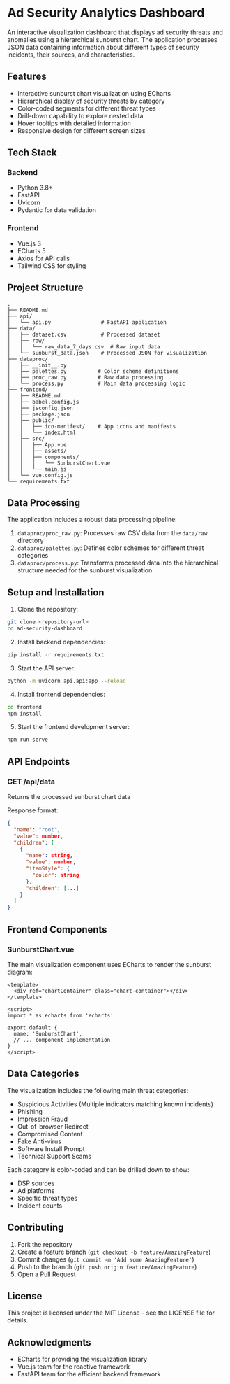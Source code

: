 # Ad Security Analytics Dashboard

An interactive visualization dashboard that displays ad security threats and anomalies using a hierarchical sunburst chart. The application processes JSON data containing information about different types of security incidents, their sources, and characteristics.

## Features

- Interactive sunburst chart visualization using ECharts
- Hierarchical display of security threats by category
- Color-coded segments for different threat types
- Drill-down capability to explore nested data
- Hover tooltips with detailed information
- Responsive design for different screen sizes

## Tech Stack

### Backend
- Python 3.8+
- FastAPI
- Uvicorn
- Pydantic for data validation

### Frontend
- Vue.js 3
- ECharts 5
- Axios for API calls
- Tailwind CSS for styling

## Project Structure

```
.
├── README.md
├── api/
│   └── api.py                # FastAPI application
├── data/
│   ├── dataset.csv           # Processed dataset
│   ├── raw/
│   │   └── raw_data_7_days.csv  # Raw input data
│   └── sunburst_data.json    # Processed JSON for visualization
├── dataproc/
│   ├── __init__.py
│   ├── palettes.py          # Color scheme definitions
│   ├── proc_raw.py          # Raw data processing
│   └── process.py           # Main data processing logic
├── frontend/
│   ├── README.md
│   ├── babel.config.js
│   ├── jsconfig.json
│   ├── package.json
│   ├── public/
│   │   ├── ico-manifest/    # App icons and manifests
│   │   └── index.html
│   ├── src/
│   │   ├── App.vue
│   │   ├── assets/
│   │   ├── components/
│   │   │   └── SunburstChart.vue
│   │   └── main.js
│   └── vue.config.js
└── requirements.txt
```

## Data Processing

The application includes a robust data processing pipeline:

1. `dataproc/proc_raw.py`: Processes raw CSV data from the `data/raw` directory
2. `dataproc/palettes.py`: Defines color schemes for different threat categories
3. `dataproc/process.py`: Transforms processed data into the hierarchical structure needed for the sunburst visualization

## Setup and Installation

1. Clone the repository:
```bash
git clone <repository-url>
cd ad-security-dashboard
```

2. Install backend dependencies:
```bash
pip install -r requirements.txt
```

3. Start the API server:
```bash
python -m uvicorn api.api:app --reload
```

4. Install frontend dependencies:
```bash
cd frontend
npm install
```

5. Start the frontend development server:
```bash
npm run serve
```

## API Endpoints

### GET /api/data
Returns the processed sunburst chart data

Response format:
```json
{
  "name": "root",
  "value": number,
  "children": [
    {
      "name": string,
      "value": number,
      "itemStyle": {
        "color": string
      },
      "children": [...]
    }
  ]
}
```

## Frontend Components

### SunburstChart.vue

The main visualization component uses ECharts to render the sunburst diagram:

```vue
<template>
  <div ref="chartContainer" class="chart-container"></div>
</template>

<script>
import * as echarts from 'echarts'

export default {
  name: 'SunburstChart',
  // ... component implementation
}
</script>
```

## Data Categories

The visualization includes the following main threat categories:
- Suspicious Activities (Multiple indicators matching known incidents)
- Phishing
- Impression Fraud
- Out-of-browser Redirect
- Compromised Content
- Fake Anti-virus
- Software Install Prompt
- Technical Support Scams

Each category is color-coded and can be drilled down to show:
- DSP sources
- Ad platforms
- Specific threat types
- Incident counts

## Contributing

1. Fork the repository
2. Create a feature branch (`git checkout -b feature/AmazingFeature`)
3. Commit changes (`git commit -m 'Add some AmazingFeature'`)
4. Push to the branch (`git push origin feature/AmazingFeature`)
5. Open a Pull Request

## License

This project is licensed under the MIT License - see the LICENSE file for details.

## Acknowledgments

- ECharts for providing the visualization library
- Vue.js team for the reactive framework
- FastAPI team for the efficient backend framework